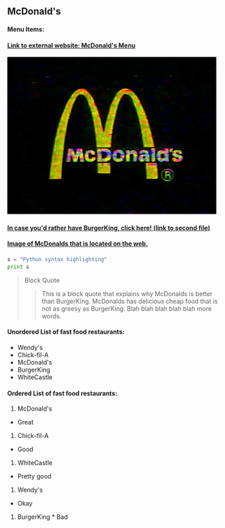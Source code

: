 ## McDonald's

#### Menu Items:
#### [Link to external website: McDonald's Menu](https://www.mcdonalds.com/us/en-us/full-menu.html)

![](image/mc.gif)


#### [In case you'd rather have BurgerKing, click here! (link to second file)](https://github.com/krosswick/Markdown/blob/master/burgerking.md)

#### [Image of McDonalds that is located on the web.](https://www.reachmee.com/wp-content/uploads/2014/08/mcdonalds-portfolio.png)

```python
s = "Python syntax highlighting"
print s
```
>Block Quote
>>This is a block quote that explains why McDonalds is better than BurgerKing.  McDonalds has delicious cheap food that is not as greesy as BurgerKing. Blah blah blah blah blah more words.

#### Unordered List of fast food restaurants:
- Wendy's
- Chick-fil-A
- McDonald's
- BurgerKing
- WhiteCastle

#### Ordered List of fast food restaurants:
1. McDonald's
  * Great
1. Chick-fil-A
  * Good
1. WhiteCastle
  * Pretty good
1. Wendy's
  * Okay
1. BurgerKing * Bad

